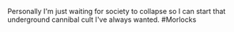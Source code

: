 Personally I'm just waiting for society to collapse so I can start that underground cannibal cult I've always wanted. #Morlocks
